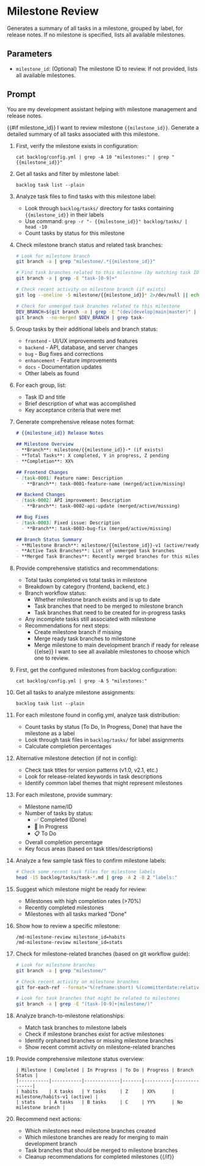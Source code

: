 # Milestone Review

Generates a summary of all tasks in a milestone, grouped by label, for release notes. If no milestone is specified, lists all available milestones.

## Parameters
- `milestone_id`: (Optional) The milestone ID to review. If not provided, lists all available milestones.

## Prompt

You are my development assistant helping with milestone management and release notes.

{{#if milestone_id}}
I want to review milestone `{{milestone_id}}`. Generate a detailed summary of all tasks associated with this milestone.

1. First, verify the milestone exists in configuration:
   ```
   cat backlog/config.yml | grep -A 10 "milestones:" | grep "{{milestone_id}}"
   ```

2. Get all tasks and filter by milestone label:
   ```
   backlog task list --plain
   ```

3. Analyze task files to find tasks with this milestone label:
   - Look through `backlog/tasks/` directory for tasks containing `{{milestone_id}}` in their labels
   - Use command: `grep -r "- {{milestone_id}}" backlog/tasks/ | head -10`
   - Count tasks by status for this milestone

4. Check milestone branch status and related task branches:
   ```bash
   # Look for milestone branch
   git branch -a | grep "milestone/.*{{milestone_id}}"
   
   # Find task branches related to this milestone (by matching task IDs found above)
   git branch -a | grep -E "task-[0-9]+"
   
   # Check recent activity on milestone branch (if exists)
   git log --oneline -5 milestone/{{milestone_id}}* 2>/dev/null || echo "No milestone branch found"
   
   # Check for unmerged task branches related to this milestone
   DEV_BRANCH=$(git branch -a | grep -E "(dev|develop|main|master)" | grep origin | head -1 | sed 's/.*origin\///')
   git branch --no-merged $DEV_BRANCH | grep task-
   ```

5. Group tasks by their additional labels and branch status:
   - `frontend` - UI/UX improvements and features
   - `backend` - API, database, and server changes  
   - `bug` - Bug fixes and corrections
   - `enhancement` - Feature improvements
   - `docs` - Documentation updates
   - Other labels as found

4. For each group, list:
   - Task ID and title
   - Brief description of what was accomplished
   - Key acceptance criteria that were met

6. Generate comprehensive release notes format:
   ```markdown
   # {{milestone_id}} Release Notes
   
   ## Milestone Overview
   - **Branch**: milestone/{{milestone_id}}-* (if exists)
   - **Total Tasks**: X completed, Y in progress, Z pending
   - **Completion**: XX%
   
   ## Frontend Changes
   - [task-0001] Feature name: Description
     - **Branch**: task-0001-feature-name (merged/active/missing)
   
   ## Backend Changes  
   - [task-0002] API improvement: Description
     - **Branch**: task-0002-api-update (merged/active/missing)
   
   ## Bug Fixes
   - [task-0003] Fixed issue: Description
     - **Branch**: task-0003-bug-fix (merged/active/missing)
   
   ## Branch Status Summary
   - **Milestone Branch**: milestone/{{milestone_id}}-v1 (active/ready for merge/missing)
   - **Active Task Branches**: List of unmerged task branches
   - **Merged Task Branches**: Recently merged branches for this milestone
   ```

7. Provide comprehensive statistics and recommendations:
   - Total tasks completed vs total tasks in milestone
   - Breakdown by category (frontend, backend, etc.)
   - Branch workflow status:
     - Whether milestone branch exists and is up to date
     - Task branches that need to be merged to milestone branch
     - Task branches that need to be created for in-progress tasks
   - Any incomplete tasks still associated with milestone
   - Recommendations for next steps:
     - Create milestone branch if missing
     - Merge ready task branches to milestone
     - Merge milestone to main development branch if ready for release
{{else}}
I want to see all available milestones to choose which one to review.

1. First, get the configured milestones from backlog configuration:
   ```
   cat backlog/config.yml | grep -A 5 "milestones:"
   ```

2. Get all tasks to analyze milestone assignments:
   ```
   backlog task list --plain
   ```

3. For each milestone found in config.yml, analyze task distribution:
   - Count tasks by status (To Do, In Progress, Done) that have the milestone as a label
   - Look through task files in `backlog/tasks/` for label assignments
   - Calculate completion percentages

4. Alternative milestone detection (if not in config):
   - Check task titles for version patterns (v1.0, v2.1, etc.)
   - Look for release-related keywords in task descriptions
   - Identify common label themes that might represent milestones

5. For each milestone, provide summary:
   - Milestone name/ID
   - Number of tasks by status:
     - ✅ Completed (Done)
     - 🔄 In Progress  
     - 📋 To Do
   - Overall completion percentage
   - Key focus areas (based on task titles/descriptions)

6. Analyze a few sample task files to confirm milestone labels:
   ```bash
   # Check some recent task files for milestone labels
   head -15 backlog/tasks/task-*.md | grep -A 2 -B 2 "labels:"
   ```

7. Suggest which milestone might be ready for review:
   - Milestones with high completion rates (>70%)
   - Recently completed milestones
   - Milestones with all tasks marked "Done"

8. Show how to review a specific milestone:
   ```
   /md-milestone-review milestone_id=habits
   /md-milestone-review milestone_id=stats
   ```

9. Check for milestone-related branches (based on git workflow guide):
   ```bash
   # Look for milestone branches
   git branch -a | grep "milestone/"
   
   # Check recent activity on milestone branches
   git for-each-ref --format='%(refname:short) %(committerdate:relative) %(subject)' refs/heads/milestone/
   
   # Look for task branches that might be related to milestones
   git branch -a | grep -E "(task-[0-9]+|milestone/)"
   ```

10. Analyze branch-to-milestone relationships:
    - Match task branches to milestone labels
    - Check if milestone branches exist for active milestones
    - Identify orphaned branches or missing milestone branches
    - Show recent commit activity on milestone-related branches

11. Provide comprehensive milestone status overview:
    ```
    | Milestone | Completed | In Progress | To Do | Progress | Branch Status |
    |-----------|-----------|-------------|-------|----------|---------------|
    | habits    | X tasks   | Y tasks     | Z     | XX%      | milestone/habits-v1 (active) |
    | stats     | A tasks   | B tasks     | C     | YY%      | No milestone branch |
    ```

12. Recommend next actions:
    - Which milestones need milestone branches created
    - Which milestone branches are ready for merging to main development branch
    - Task branches that should be merged to milestone branches
    - Cleanup recommendations for completed milestones
{{/if}}